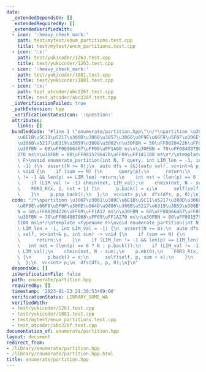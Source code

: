 ```yaml
---
data:
  _extendedDependsOn: []
  _extendedRequiredBy: []
  _extendedVerifiedWith:
  - icon: ':heavy_check_mark:'
    path: test/mytest/enum_partitions.test.cpp
    title: test/mytest/enum_partitions.test.cpp
  - icon: ':x:'
    path: test/yukicoder/1263.test.cpp
    title: test/yukicoder/1263.test.cpp
  - icon: ':heavy_check_mark:'
    path: test/yukicoder/1881.test.cpp
    title: test/yukicoder/1881.test.cpp
  - icon: ':x:'
    path: test_atcoder/abc226f.test.cpp
    title: test_atcoder/abc226f.test.cpp
  _isVerificationFailed: true
  _pathExtension: hpp
  _verificationStatusIcon: ':question:'
  attributes:
    links: []
  bundledCode: "#line 1 \"enumerate/partition.hpp\"\n/*\npartition \u306F\u3001\u300C\
    \u6E1B\u5C11\u5217\u300D\u3068\u3057\u3066\u8F9E\u66F8\u5F0F\u306E\u964D\u9806\
    \u306B\u5217\u6319\u3059\u308B\u3002\n\u30FBN = 50\uFF08204226\uFF09\uFF1A12 ms\n\
    \u30FBN = 60\uFF08966467\uFF09\uFF1A60 ms\n\u30FBN = 70\uFF084087968\uFF09\uFF1A\
    270 ms\n\u30FBN = 80\uFF0815796476\uFF09\uFF1A1100 ms\n*/\ntemplate <typename\
    \ F>\nvoid enumerate_partition(int N, F query, int LIM_len = -1, int LIM_val =\
    \ -1) {\n  assert(N >= 0);\n  auto dfs = [&](auto self, vc<int>& p, int sum) ->\
    \ void {\n    if (sum == N) {\n      query(p);\n      return;\n    }\n    if (LIM_len\
    \ != -1 && len(p) == LIM_len) return;\n    int nxt = (len(p) == 0 ? N : p.back());\n\
    \    if (LIM_val != -1) chmin(nxt, LIM_val);\n    chmin(nxt, N - sum);\n    p.eb(0);\n\
    \    FOR3_R(x, 1, nxt + 1) {\n      p.back() = x;\n      self(self, p, sum + x);\n\
    \    }\n    p.pop_back();\n  };\n  vc<int> p;\n  dfs(dfs, p, 0);\n}\n"
  code: "/*\npartition \u306F\u3001\u300C\u6E1B\u5C11\u5217\u300D\u3068\u3057\u3066\
    \u8F9E\u66F8\u5F0F\u306E\u964D\u9806\u306B\u5217\u6319\u3059\u308B\u3002\n\u30FB\
    N = 50\uFF08204226\uFF09\uFF1A12 ms\n\u30FBN = 60\uFF08966467\uFF09\uFF1A60 ms\n\
    \u30FBN = 70\uFF084087968\uFF09\uFF1A270 ms\n\u30FBN = 80\uFF0815796476\uFF09\uFF1A\
    1100 ms\n*/\ntemplate <typename F>\nvoid enumerate_partition(int N, F query, int\
    \ LIM_len = -1, int LIM_val = -1) {\n  assert(N >= 0);\n  auto dfs = [&](auto\
    \ self, vc<int>& p, int sum) -> void {\n    if (sum == N) {\n      query(p);\n\
    \      return;\n    }\n    if (LIM_len != -1 && len(p) == LIM_len) return;\n \
    \   int nxt = (len(p) == 0 ? N : p.back());\n    if (LIM_val != -1) chmin(nxt,\
    \ LIM_val);\n    chmin(nxt, N - sum);\n    p.eb(0);\n    FOR3_R(x, 1, nxt + 1)\
    \ {\n      p.back() = x;\n      self(self, p, sum + x);\n    }\n    p.pop_back();\n\
    \  };\n  vc<int> p;\n  dfs(dfs, p, 0);\n}\n"
  dependsOn: []
  isVerificationFile: false
  path: enumerate/partition.hpp
  requiredBy: []
  timestamp: '2023-01-23 21:38:53+09:00'
  verificationStatus: LIBRARY_SOME_WA
  verifiedWith:
  - test/yukicoder/1263.test.cpp
  - test/yukicoder/1881.test.cpp
  - test/mytest/enum_partitions.test.cpp
  - test_atcoder/abc226f.test.cpp
documentation_of: enumerate/partition.hpp
layout: document
redirect_from:
- /library/enumerate/partition.hpp
- /library/enumerate/partition.hpp.html
title: enumerate/partition.hpp
---
```

